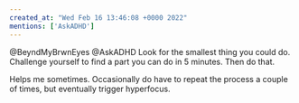 ```yaml
---
created_at: "Wed Feb 16 13:46:08 +0000 2022"
mentions: ['AskADHD']
---
```


@BeyndMyBrwnEyes @AskADHD Look for the smallest thing you could do. Challenge yourself to find a part you can do in 5 minutes. Then do that. 

Helps me sometimes. Occasionally do have to repeat the process a couple of times, but eventually trigger hyperfocus.